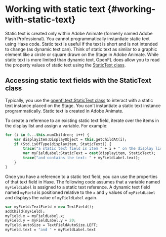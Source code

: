 # Working with static text {#working-with-static-text}

Static text is created only within Adobe Animate (formerly named Adobe Flash
Professional). You cannot programmatically instantiate static text using Haxe
code. Static text is useful if the text is short and is not intended to change
(as dynamic text can). Think of static text as similar to a graphic element like
a circle or square drawn on the Stage in Adobe Animate. While static text is
more limited than dynamic text, OpenFL does allow you to read the property
values of static text using the [StaticText class](https://api.openfl.org/openfl/text/StaticText.html).

<!-- TODO: uncomment if TextSnapshot is implemented
You can also use the TextSnapshot class to read values out of the static text. -->

## Accessing static text fields with the StaticText class

Typically, you use the [openfl.text.StaticText class](https://api.openfl.org/openfl/text/StaticText.html) to interact with a static
text instance placed on the Stage. You can't instantiate a static text instance
programmatically. Static text is created in Adobe Animate.

To create a reference to an existing static text field, iterate over the items
in the display list and assign a variable. For example:

```haxe
for (i in 0...this.numChildren; i++) {
    var displayitem:DisplayObject = this.getChildAt(i);
    if (Std.isOfType(displayitem, StaticText)) {
        trace("a static text field is item " + i + " on the display list");
        var myFieldLabel:StaticText = cast(displayitem, StaticText);
        trace("and contains the text: " + myFieldLabel.text);
    }
}
```

Once you have a reference to a static text field, you can use the properties of
that text field in Haxe. The following code assumes that a variable named
`myFieldLabel` is assigned to a static text reference. A dynamic text field
named `myField` is positioned relative to the `x` and `y` values of
`myFieldLabel` and displays the value of `myFieldLabel` again.

```haxe
var myField:TextField = new TextField();
addChild(myField);
myField.x = myFieldLabel.x;
myField.y = myFieldLabel.y + 20;
myField.autoSize = TextFieldAutoSize.LEFT;
myField.text = "and " + myFieldLabel.text
```

<!-- TODO: uncomment if TextSnapshot is implemented
## Using the TextSnapshot class

If you want to programmatically work with an existing static text instance, you
can use the openfl.text.TextSnapshot class to work with the `textSnapshot`
property of a openfl.display.DisplayObjectContainer. In other words, you create a
TextSnapshot instance from the `DisplayObjectContainer.textSnapshot` property.
You can then apply methods to that instance to retrieve values or select parts
of the static text.

For example, place a static text field that contains the text "TextSnapshot
Example" on the Stage. Add the following Haxe code:

```haxe
var mySnap:TextSnapshot = this.textSnapshot;
var count:Number = mySnap.charCount;
mySnap.setSelected(0, 4, true);
mySnap.setSelected(1, 2, false);
var myText:String = mySnap.getSelectedText(false);
trace(myText);
```

The TextSnapshot class is useful for getting the text out of static text fields
in a loaded SWF file, if you want to use the text as a value in another part of
an application.-->

